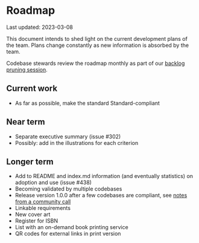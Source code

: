 # Roadmap

<!-- SPDX-License-Identifier: CC0-1.0 -->
<!-- SPDX-FileCopyrightText: 2022-2023 The Foundation for Public Code <info@publiccode.net>, https://standard.publiccode.net/AUTHORS -->

Last updated: 2023-03-08

This document intends to shed light on the current development plans of the team.
Plans change constantly as new information is absorbed by the team.

Codebase stewards review the roadmap monthly as part of our [backlog pruning session](https://about.publiccode.net/activities/standard-maintenance/backlog-pruning.html).

## Current work

* As far as possible, make the standard Standard-compliant

## Near term

* Separate executive summary (issue #302)
* Possibly: add in the illustrations for each criterion

## Longer term

* Add to README and index.md information (and eventually statistics) on adoption and use (issue #438)
* Becoming validated by multiple codebases
* Release version 1.0.0 after a few codebases are compliant, see [notes from a community call](https://blog.publiccode.net/community%20call/2022/07/07/notes-from-community-call-7-july-2022.html)
* Linkable requirements
* New cover art
* Register for ISBN
* List with an on-demand book printing service
* QR codes for external links in print version
